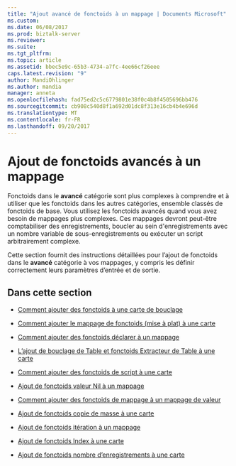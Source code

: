 ```yaml
---
title: "Ajout avancé de fonctoids à un mappage | Documents Microsoft"
ms.custom: 
ms.date: 06/08/2017
ms.prod: biztalk-server
ms.reviewer: 
ms.suite: 
ms.tgt_pltfrm: 
ms.topic: article
ms.assetid: bbec5e9c-65b3-4734-a7fc-4ee66cf26eee
caps.latest.revision: "9"
author: MandiOhlinger
ms.author: mandia
manager: anneta
ms.openlocfilehash: fad75ed2c5c6779801e38f0c4b8f4505696bb476
ms.sourcegitcommit: cb908c540d8f1a692d01dc8f313e16cb4b4e696d
ms.translationtype: MT
ms.contentlocale: fr-FR
ms.lasthandoff: 09/20/2017
---
```

# <a name="adding-advanced-functoids-to-a-map"></a>Ajout de fonctoids avancés à un mappage
Fonctoids dans le **avancé** catégorie sont plus complexes à comprendre et à utiliser que les fonctoids dans les autres catégories, ensemble classés de fonctoids de base. Vous utilisez les fonctoids avancés quand vous avez besoin de mappages plus complexes. Ces mappages devront peut-être comptabiliser des enregistrements, boucler au sein d'enregistrements avec un nombre variable de sous-enregistrements ou exécuter un script arbitrairement complexe.  
  
 Cette section fournit des instructions détaillées pour l’ajout de fonctoids dans le **avancé** catégorie à vos mappages, y compris les définir correctement leurs paramètres d’entrée et de sortie.  
  
## <a name="in-this-section"></a>Dans cette section  
  
-   [Comment ajouter des fonctoids à une carte de bouclage](../core/how-to-add-looping-functoids-to-a-map.md)  
  
-   [Comment ajouter le mappage de fonctoids (mise à plat) à une carte](../core/how-to-add-value-mapping-flattening-functoids-to-a-map.md)  
  
-   [Comment ajouter des fonctoids déclarer à un mappage](../core/how-to-add-assert-functoids-to-a-map.md)  
  
-   [L’ajout de bouclage de Table et fonctoids Extracteur de Table à une carte](../core/how-to-add-table-looping-and-table-extractor-functoids-to-a-map.md)  
  
-   [Comment ajouter des fonctoids de script à une carte](../core/how-to-add-scripting-functoids-to-a-map.md)  
  
-   [Ajout de fonctoids valeur Nil à un mappage](../core/how-to-add-nil-value-functoids-to-a-map.md)  
  
-   [Comment ajouter des fonctoids de mappage à un mappage de valeur](../core/how-to-add-value-mapping-functoids-to-a-map.md)  
  
-   [Ajout de fonctoids copie de masse à une carte](../core/how-to-add-mass-copy-functoids-to-a-map.md)  
  
-   [Ajout de fonctoids itération à un mappage](../core/how-to-add-iteration-functoids-to-a-map.md)  
  
-   [Ajout de fonctoids Index à une carte](../core/how-to-add-index-functoids-to-a-map.md)  
  
-   [Ajout de fonctoids nombre d’enregistrements à une carte](../core/how-to-add-record-count-functoids-to-a-map.md)